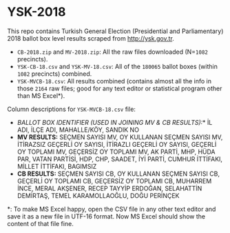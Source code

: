 # YSK-2018

This repo contains Turkish General Election (Presidential and Parliamentary) 2018 ballot box level results scraped from <http://ysk.gov.tr>.

- `CB-2018.zip` and `MV-2018.zip`: All the raw files downloaded (N=`1082` precincts).
- `YSK-CB-18.csv` and `YSK-MV-18.csv`: All of the `180065` ballot boxes (within `1082` precincts) combined.
- `YSK-MVCB-18.csv`: All results combined (contains almost all the info in those `2164` raw files; good for any text editor or statistical program other than MS Excel*).

Column descriptions for `YSK-MVCB-18.csv` file:
- **BALLOT BOX IDENTIFIER (USED IN JOINING MV & CB RESULTS*):** İL ADI, İLÇE ADI, MAHALLE/KÖY, SANDIK NO
- **MV RESULTS:** SEÇMEN SAYISI MV, OY KULLANAN SEÇMEN SAYISI MV, İTİRAZSIZ GEÇERLİ OY SAYISI, İTİRAZLI GEÇERLİ OY SAYISI, GEÇERLİ OY TOPLAMI MV, GEÇERSİZ OY TOPLAMI MV, AK PARTİ, MHP, HÜDA PAR, VATAN PARTİSİ, HDP, CHP, SAADET, İYİ PARTİ, CUMHUR İTTİFAKI, MİLLET İTTİFAKI, BAGIMSIZ
- **CB RESULTS:** SEÇMEN SAYISI CB, OY KULLANAN SEÇMEN SAYISI CB, GEÇERLİ OY TOPLAMI CB, GEÇERSİZ OY TOPLAMI CB, MUHARREM İNCE, MERAL AKŞENER, RECEP TAYYİP ERDOĞAN, SELAHATTİN DEMİRTAŞ, TEMEL KARAMOLLAOĞLU, DOĞU PERİNÇEK

*: To make MS Excel happy, open the CSV file in any other text editor and save it as a new file in UTF-16 format. Now MS Excel should show the content of that file fine.
